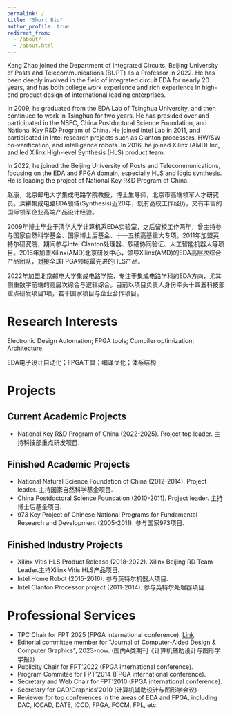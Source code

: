 ```yaml
---
permalink: /
title: "Short Bio"
author_profile: true
redirect_from: 
  - /about/
  - /about.html
---
```


Kang Zhao joined the Department of Integrated Circuits, Beijing University of Posts and Telecommunications (BUPT) as a Professor in 2022. He has been deeply involved in the field of integrated circuit EDA for nearly 20 years, and has both college work experience and rich experience in high-end product design of international leading enterprises.

In 2009, he graduated from the EDA Lab of Tsinghua University, and then continued to work in Tsinghua for two years. He has presided over and participated in the NSFC, China Postdoctoral Science Foundation, and National Key R&D Program of China. He joined Intel Lab in 2011, and participated in Intel research projects such as Clanton processors, HW/SW co-verification, and intelligence robots. In 2016, he joined Xilinx (AMD) Inc, and led Xilinx High-level Synthesis (HLS) product team.

In 2022, he joined the Beijing University of Posts and Telecommunications, focusing on the EDA and FPGA domain, especially HLS and logic synthesis. He is leading the project of National Key R&D Program of China.

赵康，北京邮电大学集成电路学院教授，博士生导师，北京市高端领军人才研究员。深耕集成电路EDA领域(Synthesis)近20年，既有高校工作经历，又有丰富的国际领军企业高端产品设计经验。

2009年博士毕业于清华大学计算机系EDA实验室，之后留校工作两年，曾主持参与国家自然科学基金、国家博士后基金、十一五核高基重大专项。2011年加盟英特尔研究院，期间参与Intel Clanton处理器、软硬协同验证、人工智能机器人等项目。2016年加盟Xilinx(AMD)北京研发中心，领导Xilinx(AMD)的EDA高层次综合产品团队，对接全球FPGA领域最先进的HLS产品。

2022年加盟北京邮电大学集成电路学院，专注于集成电路学科的EDA方向，尤其侧重数字前端的高层次综合与逻辑综合。目前以项目负责人身份牵头十四五科技部重点研发项目1项，若干国家项目与企业合作项目。

Research Interests
======
Electronic Design Automation; FPGA tools; Compiler optimization; Architecture.

EDA电子设计自动化；FPGA工具；编译优化；体系结构

Projects
======

Current Academic Projects
------
- National Key R&D Program of China (2022-2025). Project top leader. 主持科技部重点研发项目.

Finished Academic Projects
------
- National Natural Science Foundation of China (2012-2014). Project leader. 主持国家自然科学基金项目.
- China Postdoctoral Science Foundation (2010-2011). Project leader. 主持博士后基金项目.
- 973 Key Project of Chinese National Programs for Fundamental Research and Development (2005-2011). 参与国家973项目.

Finished Industry Projects
------
- Xilinx Vitis HLS Product Release (2018-2022). Xilinx Beijing RD Team Leader.主持Xilinx Vitis HLS产品项目.
- Intel Home Robot (2015-2016). 参与英特尔机器人项目.
- Intel Clanton Processor project (2011-2014). 参与英特尔处理器项目.

Professional Services
======
- TPC Chair for FPT'2025 (FPGA international conference): [Link](https://fpt2025.shanghaitech.edu.cn/committee/)
- Editorial committee member for "Journal of Computer-Aided Design & Computer Graphics", 2023-now. (国内A类期刊《计算机辅助设计与图形学学报》)
- Publicity Chair for FPT'2022 (FPGA international conference).
- Program Commitee for FPT'2014 (FPGA international conference).
- Secretary and Web Chair for FPT'2010 (FPGA international conference).
- Secretary for CAD/Graphics'2010 (计算机辅助设计与图形学会议)
- Reviewer for top conferences in the areas of EDA and FPGA, including DAC, ICCAD, DATE, ICCD, FPGA, FCCM, FPL, etc.
